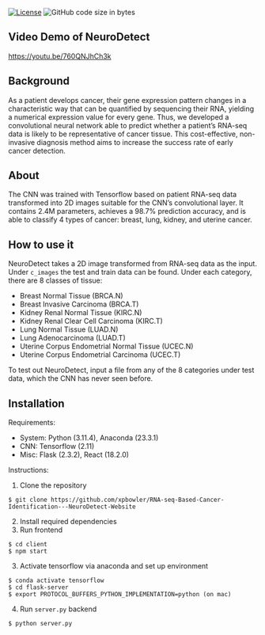 [![License](https://img.shields.io/badge/license-MIT-green)](LICENSE.md)
![GitHub code size in bytes](https://img.shields.io/github/languages/code-size/xpbowler/RNA-seq-Based-Cancer-Identification---NeuroDetect-Website.svg)

## Video Demo of NeuroDetect
https://youtu.be/760QNJhCh3k

## Background

As a patient develops cancer, their gene expression pattern changes in a characteristic way that can be quantified by sequencing their RNA, yielding a numerical expression value for every gene. Thus, we developed a convolutional neural network able to predict whether a patient’s RNA-seq data is likely to be representative of cancer tissue. This cost-effective, non-invasive diagnosis method aims to increase the success rate of early cancer detection.

## About

The CNN was trained with Tensorflow based on patient RNA-seq data transformed into 2D images suitable for the CNN’s convolutional layer. It contains 2.4M parameters, achieves a 98.7% prediction accuracy, and is able to classify 4 types of cancer: breast, lung, kidney, and uterine cancer. 


## How to use it 

NeuroDetect takes a 2D image transformed from RNA-seq data as the input. Under ```c_images``` the test and train data can be found. Under each category, there are 8 classes of tissue: 

- Breast Normal Tissue (BRCA.N)
- Breast Invasive Carcinoma (BRCA.T)
- Kidney Renal Normal Tissue (KIRC.N)
- Kidney Renal Clear Cell Carcinoma (KIRC.T)
- Lung Normal Tissue (LUAD.N)
- Lung Adenocarcinoma (LUAD.T)
- Uterine Corpus Endometrial Normal Tissue (UCEC.N)
- Uterine Corpus Endometrial Carcinoma (UCEC.T)

To test out NeuroDetect, input a file from any of the 8 categories under test data, which the CNN has never seen before. 


## Installation

Requirements: 
* System: Python (3.11.4), Anaconda (23.3.1)
* CNN: Tensorflow (2.11)
* Misc: Flask (2.3.2), React (18.2.0)

Instructions:
1. Clone the repository
```
$ git clone https://github.com/xpbowler/RNA-seq-Based-Cancer-Identification---NeuroDetect-Website
```
2. Install required dependencies
3. Run frontend
```
$ cd client
$ npm start
```
3. Activate tensorflow via anaconda and set up environment
```
$ conda activate tensorflow
$ cd flask-server
$ export PROTOCOL_BUFFERS_PYTHON_IMPLEMENTATION=python (on mac)
```
4. Run ```server.py``` backend
```
$ python server.py
```
